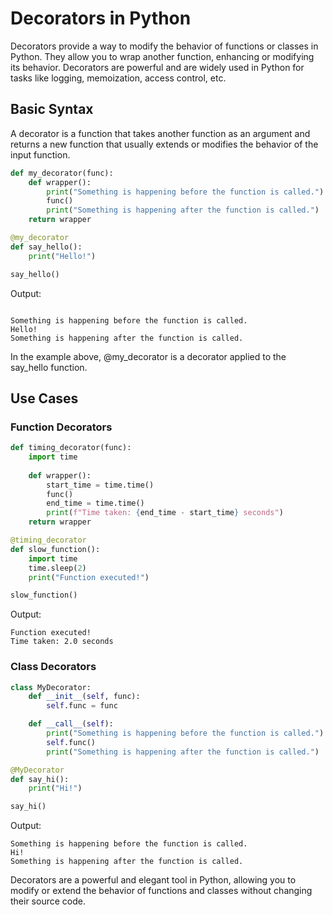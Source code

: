# Decorators in Python

Decorators provide a way to modify the behavior of functions or classes in Python. They allow you to wrap another function, enhancing or modifying its behavior. Decorators are powerful and are widely used in Python for tasks like logging, memoization, access control, etc.

## Basic Syntax

A decorator is a function that takes another function as an argument and returns a new function that usually extends or modifies the behavior of the input function.

```python
def my_decorator(func):
    def wrapper():
        print("Something is happening before the function is called.")
        func()
        print("Something is happening after the function is called.")
    return wrapper

@my_decorator
def say_hello():
    print("Hello!")

say_hello()
```
Output:
```output

Something is happening before the function is called.
Hello!
Something is happening after the function is called.

```
In the example above, @my_decorator is a decorator applied to the say_hello function.

## Use Cases

### Function Decorators
```python
def timing_decorator(func):
    import time
    
    def wrapper():
        start_time = time.time()
        func()
        end_time = time.time()
        print(f"Time taken: {end_time - start_time} seconds")
    return wrapper

@timing_decorator
def slow_function():
    import time
    time.sleep(2)
    print("Function executed!")

slow_function()
```

Output:
```output
Function executed!
Time taken: 2.0 seconds
```

### Class Decorators

```python
class MyDecorator:
    def __init__(self, func):
        self.func = func

    def __call__(self):
        print("Something is happening before the function is called.")
        self.func()
        print("Something is happening after the function is called.")

@MyDecorator
def say_hi():
    print("Hi!")

say_hi()
```
Output:
```output
Something is happening before the function is called.
Hi!
Something is happening after the function is called.
```

Decorators are a powerful and elegant tool in Python, allowing you to modify or extend the behavior of functions and classes without changing their source code.